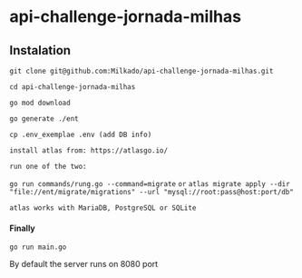 # api-challenge-jornada-milhas

## Instalation

`git clone git@github.com:Milkado/api-challenge-jornada-milhas.git`

`cd api-challenge-jornada-milhas`

`go mod download`

`go generate ./ent`

`cp .env_exemplae .env (add DB info)`

`install atlas from: https://atlasgo.io/`

`run one of the two:`

`go run commands/rung.go --command=migrate`
`or`
`atlas migrate apply --dir "file://ent/migrate/migrations" --url "mysql://root:pass@host:port/db"`

`atlas works with MariaDB, PostgreSQL or SQLite`

#### Finally
`go run main.go`

By default the server runs on 8080 port
